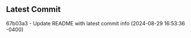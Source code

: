 
## Latest Commit
67b03a3 - Update README with latest commit info (2024-08-29 16:53:36 -0400) <Yunxi-Zhou>
